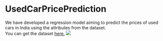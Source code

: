# UsedCarPricePrediction
We have developed a regression model aiming to predict the prices of used cars in India using the attributes from the dataset. <br>
You can get the dataset [here.](https://www.kaggle.com/avikasliwal/used-cars-price-prediction)
![](https://images.unsplash.com/photo-1552101066-0d2fcca437d1?ixlib=rb-1.2.1&ixid=eyJhcHBfaWQiOjEyMDd9&auto=format&fit=crop&w=1781&q=80)
